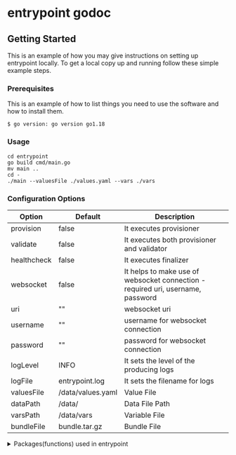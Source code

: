 # entrypoint godoc

## Getting Started

This is an example of how you may give instructions on setting up entrypoint locally.
To get a local copy up and running follow these simple example steps.

### Prerequisites

This is an example of how to list things you need to use the software and how to install them.

```
$ go version: go version go1.18
```

### Usage
  ```
  cd entrypoint
  go build cmd/main.go
  mv main ..
  cd -
  ./main --valuesFile ./values.yaml --vars ./vars
```

### Configuration Options

| Option      | Default              | Description                                                                     |
|-------------|----------------------|---------------------------------------------------------------------------------|
| provision   | false                | It executes provisioner                                                         |   
| validate    | false                | It executes both provisioner and validator                                      |   
| healthcheck | false                | It executes finalizer                                                           |   
| websocket   | false                | It helps to make use of websocket connection - required uri, username, password |   
| uri         | ""                   | websocket uri                                                                   |   
| username    | ""                   | username for websocket connection                                               |   
| password    | ""                   | password for websocket connection                                               |   
| logLevel    | INFO                 | It sets the level of the producing logs                                         |   
| logFile     | entrypoint.log | It sets the filename for logs                                                   |  
| valuesFile  | /data/values.yaml    | Value File                                                                      |   
| dataPath    | /data/               | Data File Path                                                                  |   
| varsPath    | /data/vars           | Variable File                                                                   |   
| bundleFile  | bundle.tar.gz        | Bundle File                                                                     |   


<!-- TABLE OF CONTENTS -->
<details>
  <summary>Packages(functions) used in entrypoint</summary>
  <ol>
    <li>
      <a href="/entrypoint/pkg/command/Command.go">Command</a>
    </li>
    <li>
      <a href="/entrypoint/pkg/flag/Flag.go">Flag</a>
    </li>
    <li><a href="/entrypoint/pkg/flow/Flow.go">Flow</a></li>
    <li><a href="/entrypoint/pkg/helper/Helper.go">Helper</a></li>
    <li><a href="/entrypoint/pkg/klopac/Klopac.go">Klopac</a></li>
    <li><a href="/entrypoint/pkg/option/Options.go">Options</a></li>
    <li><a href="/entrypoint/pkg/shell/Shell.go">Shell</a></li>
    <li><a href="/entrypoint/pkg/websocket/WebSocket.go">Websocket</a></li>
  </ol>
</details>